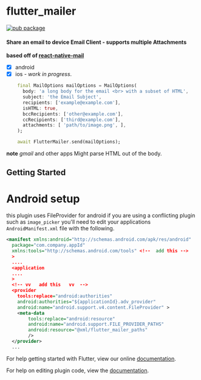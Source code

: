 # flutter_mailer

[![pub package](https://img.shields.io/pub/v/flutter_mailer.svg)](https://pub.dartlang.org/packages/flutter_mailer)

#### Share an email to device Email Client - supports multiple Attachments

**based off of [react-native-mail](https://github.com/chirag04/react-native-mail)**

- [x] android
- [x] ios - _work in progress_.

```dart
    final MailOptions mailOptions = MailOptions(
      body: 'a long body for the email <br> with a subset of HTML',
      subject: 'the Email Subject',
      recipients: ['example@example.com'],
      isHTML: true,
      bccRecipients: ['other@example.com'],
      ccRecipients: ['third@example.com'],
      attachments: [ 'path/to/image.png', ],
    );

    await FlutterMailer.send(mailOptions);
```

**note** _gmail_ and other apps Might parse HTML out of the body.

## Getting Started

# Android setup
this plugin uses FileProvider for android
if you are using a conflicting plugin such as `image_picker` you'll need to edit your applications `AndroidManifest.xml` file with the following.

```xml
<manifest xmlns:android="http://schemas.android.com/apk/res/android"
  package="com.company.appId"
  xmlns:tools="http://schemas.android.com/tools" <!--  add this --> 
  >
  ....
  <application 
  ....
  >
  <!-- vv   add this   vv  -->
  <provider 
    tools:replace="android:authorities"
    android:authorities="${applicationId}.adv_provider"
    android:name="android.support.v4.content.FileProvider" >
    <meta-data
        tools:replace="android:resource"
        android:name="android.support.FILE_PROVIDER_PATHS"
        android:resource="@xml/flutter_mailer_paths"
        />
  </provider>
  ...
```

For help getting started with Flutter, view our online
[documentation](https://flutter.io/).

For help on editing plugin code, view the [documentation](https://flutter.io/platform-plugins/#edit-code).
